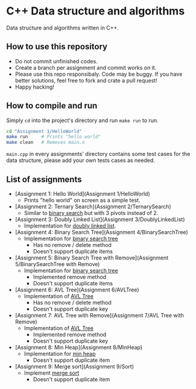 # C++ Data structure and algorithms

Data structure and algorithms written in C++.

## How to use this repository
- Do not commit unfinished codes.
- Create a branch per assignment and commit works on it.
- Please use this repo responsibaly. Code may be buggy. If you have better solutions, feel free to fork and crate a pull request!
- Happy hacking!

## How to compile and run
Simply ```cd``` into the project's directory and run ```make run``` to run.

```bash
cd "Assignment 1/HelloWorld"
make run     # Prints "hello world"
make clean   # Removes main.o
```

```main.cpp``` in every assignments' directory contains some test cases for the data structure, please add your own tests cases as needed.

## List of assignments
- [Assignment 1: Hello World](Assignment 1/HelloWorld)
	- Prints "hello world" on screen as a simple test.
- [Assignment 2: Ternary Search](Assignment 2/TernarySearch)
	- Similar to [binary search](https://en.wikipedia.org/wiki/Binary_search_algorithm) but with 3 pivots instead of 2.
- [Assignment 3: Doubly Linked List](Assignment 3/DoublyLinkedList)
	- Implementation for [doubly linked list](https://en.wikipedia.org/wiki/Doubly_linked_list).
- [Assignment 4: Binary Search Tree](Assignment 4/BinarySearchTree)
	- Implementation for [binary search tree](https://en.wikipedia.org/wiki/Binary_search_tree)
		- Has no remove / delete method
		- Doesn't support duplicate items
- [Assignment 5: Binary Search Tree with Remove](Assignment 5/BinarySearchTree with Remove)
	- Implementation for [binary search tree](https://en.wikipedia.org/wiki/Binary_search_tree)
		- Implemented remove method
		- Doesn't support duplicate items
- [Assignment 6: AVL Tree](Assignment 6/AVLTree)
	- Implementation of [AVL Tree](https://en.wikipedia.org/wiki/AVL_tree)
		- Has no remove / delete method
		- Doesn't support duplicate key
- [Assignment 7: AVL Tree with Remove](Assignment 7/AVL Tree with Remove)
	- Implementation of [AVL Tree](https://en.wikipedia.org/wiki/AVL_tree)
		- Implemented remove method
		- Doesn't support duplicate key
- [Assignment 8: Min Heap](Assignment 8/MinHeap)
	- Implementation for [min heap](https://en.wikipedia.org/wiki/Binary_heap)
	   - Doesn't support duplicate item
- [Assignment 9: Merge sort](Assignment 9/Sort)
	- Implement [merge sort](https://en.wikipedia.org/wiki/Merge_sort)
		- Doesn't support duplicate item
